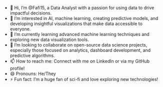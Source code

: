- 👋 Hi, I’m @Fafi15, a Data Analyst with a passion for using data to drive impactful decisions.
- 👀 I’m interested in AI, machine learning, creating predictive models, and developing insightful visualizations that make data accessible to everyone.
- 🌱 I’m currently learning advanced machine learning techniques and exploring new data visualization tools.
- 💞️ I’m looking to collaborate on open-source data science projects, especially those focused on analytics, dashboard development, and predictive algorithms.
- 📫 How to reach me: Connect with me on LinkedIn or via my GitHub profile!
- 😄 Pronouns: He/They
- ⚡ Fun fact: I’m a huge fan of sci-fi and love exploring new technologies!

<!---
Fafi15/Fafi15 is a ✨ special ✨ repository because its `README.md` (this file) appears on your GitHub profile.
You can click the Preview link to take a look at your changes.
--->
